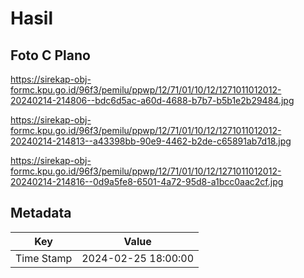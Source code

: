 # Hasil

## Foto C Plano

https://sirekap-obj-formc.kpu.go.id/96f3/pemilu/ppwp/12/71/01/10/12/1271011012012-20240214-214806--bdc6d5ac-a60d-4688-b7b7-b5b1e2b29484.jpg

https://sirekap-obj-formc.kpu.go.id/96f3/pemilu/ppwp/12/71/01/10/12/1271011012012-20240214-214813--a43398bb-90e9-4462-b2de-c65891ab7d18.jpg

https://sirekap-obj-formc.kpu.go.id/96f3/pemilu/ppwp/12/71/01/10/12/1271011012012-20240214-214816--0d9a5fe8-6501-4a72-95d8-a1bcc0aac2cf.jpg


## Metadata

| Key        | Value               |
| ---------- | ------------------- |
| Time Stamp | 2024-02-25 18:00:00 |



